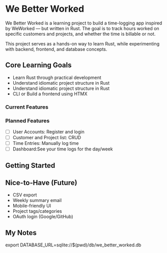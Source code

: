 # We Better Worked
We Better Worked is a learning project to build a time-logging app inspired by WeWorked — but written in Rust.
The goal is to track hours worked on specific customers and projects, and whether the time is billable or not.

This project serves as a hands-on way to learn Rust, while experimenting with backend, frontend, and database concepts.

## Core Learning Goals

- Learn Rust through practical development
- Understand idiomatic project structure in Rust
- Understand idiomatic project structure in Rust
- CLI or Build a frontend using HTMX

### Current Features

### Planned Features
- [ ] User Accounts: Register and login
- [ ] Customer and Project list: CRUD
- [ ] Time Entries: Manually log time
- [ ] Dashboard:See your time logs for the day/week

## Getting Started

## Nice-to-Have (Future)

- CSV export
- Weekly summary email
- Mobile-friendly UI
- Project tags/categories
- OAuth login (Google/GitHub)


## My Notes
export DATABASE_URL=sqlite://$(pwd)/db/we_better_worked.db
